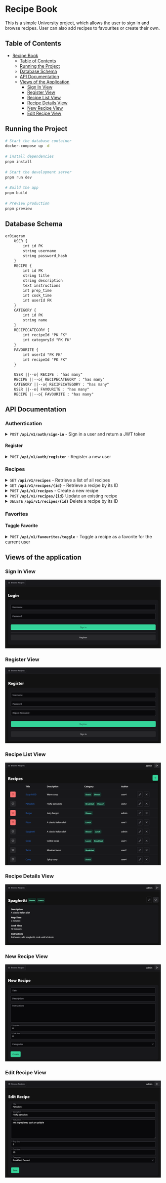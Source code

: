 # Recipe Book

This is a simple University project, which allows the user to sign in and browse recipes. User can also add recipes to favourites or create their own.

## Table of Contents

- [Recipe Book](#recipe-book)
  - [Table of Contents](#table-of-contents)
  - [Running the Project](#running-the-project)
  - [Database Schema](#database-schema)
  - [API Documentation](#api-documentation)
  - [Views of the Application](#views-of-the-application)
    - [Sign In View](#sign-in-view)
    - [Register View](#register-view)
    - [Recipe List View](#recipe-list-view)
    - [Recipe Details View](#recipe-details-view)
    - [New Recipe View](#new-recipe-view)
    - [Edit Recipe View](#edit-recipe-view)

## Running the Project 

```bash
# Start the database container
docker-compose up -d

# install dependencies
pnpm install

# Start the development server
pnpm run dev

# Build the app
pnpm build

# Preview production
pnpm preview
```

## Database Schema

```mermaid
erDiagram
    USER {
        int id PK
        string username
        string password_hash
    }
    RECIPE {
        int id PK
        string title
        string description
        text instructions
        int prep_time
        int cook_time
        int userId FK
    }
    CATEGORY {
        int id PK
        string name
    }
    RECIPECATEGORY {
        int recipeId "PK FK"
        int categoryId "PK FK"
    }
    FAVOURITE {
        int userId "PK FK"
        int recipeId "PK FK"
    }

    USER ||--o{ RECIPE : "has many"
    RECIPE ||--o{ RECIPECATEGORY : "has many"
    CATEGORY ||--o{ RECIPECATEGORY : "has many"
    USER ||--o{ FAVOURITE : "has many"
    RECIPE ||--o{ FAVOURITE : "has many"
```

## API Documentation

### Authentication

<details>
 <summary><code>POST</code> <code><b>/api/v1/auth/sign-in</b></code> - Sign in a user and return a JWT token</summary>

##### Parameters

> | name      |  type     | data type               | description                                                           |
> |-----------|-----------|-------------------------|-----------------------------------------------------------------------|
> | username  |  required | string                  | The username of the user                                              |
> | password  |  required | string                  | The password of the user                                              |

##### Responses

> | http code     | content-type                      | response                                                            |
> |---------------|-----------------------------------|---------------------------------------------------------------------|
> | `200`         | `application/json`                | `{"token":"string"}`                                                |
> | `401`         | `application/json`                | `{"code":"401","message":"Invalid credentials"}`                    |

##### Example cURL

> ```bash
> curl -X POST http://localhost:3000/api/v1/auth/sign-in \
>   -H "Content-Type: application/json" \
>   -d '{
>     "username": "admin",
>     "password": "admin"
>   }'
> ```

</details>

#### Register

<details>
 <summary><code>POST</code> <code><b>/api/v1/auth/register</b></code> - Register a new user</summary>

##### Parameters

> | name      |  type     | data type               | description                                                           |
> |-----------|-----------|-------------------------|-----------------------------------------------------------------------|
> | username  |  required | string                  | The username of the new user                                          |
> | password  |  required | string                  | The password of the new user                                          |

##### Responses

> | http code     | content-type                      | response                                                            |
> |---------------|-----------------------------------|---------------------------------------------------------------------|
> | `200`         | `application/json`                | `{"status":"success","data":{"id":1,"username":"newuser","password_hash":"hashedpassword"}}` |
> | `400`         | `application/json`                | `{"code":"400","message":"User already exists"}`                    |

##### Example cURL

> ```bash
> curl -X POST http://localhost:3000/api/v1/auth/register \
>   -H "Content-Type: application/json" \
>   -d '{
>     "username": "newuser",
>     "password": "newpassword"
>   }'
> ```

</details>

### Recipes

<details>
 <summary><code>GET</code> <code><b>/api/v1/recipes</b></code> - Retrieve a list of all recipes</summary>

##### Parameters

> | name      |  type     | data type               | description                                                           |
> |-----------|-----------|-------------------------|-----------------------------------------------------------------------|
> | None      |  required | object                  | N/A                                                                   |

##### Responses

> | http code     | content-type                      | response                                                            |
> |---------------|-----------------------------------|---------------------------------------------------------------------|
> | `200`         | `application/json`                | `[{"id":1,"title":"Spaghetti","description":"A classic Italian dish","instructions":"Boil water, add spaghetti, cook until al dente","prep_time":5,"cook_time":10,"categories":["Dinner"],"author":"admin","isFavorite":true}, ...]` |

##### Example cURL

> ```bash
> curl -X GET http://localhost:3000/api/v1/recipes \
>   -H "Authorization: Bearer <token>"
> ```

</details>

<details>
 <summary><code>GET</code> <code><b>/api/v1/recipes/{id}</b></code> - Retrieve a recipe by its ID</summary>

##### Parameters

> | name      |  type     | data type               | description                                                           |
> |-----------|-----------|-------------------------|-----------------------------------------------------------------------|
> | id        |  required | integer                 | The ID of the recipe                                                  |

##### Responses

> | http code     | content-type                      | response                                                            |
> |---------------|-----------------------------------|---------------------------------------------------------------------|
> | `200`         | `application/json`                | `{"id":1,"title":"Spaghetti","description":"A classic Italian dish","instructions":"Boil water, add spaghetti, cook until al dente","prep_time":5,"cook_time":10,"categories":["Dinner"],"author":"admin","isFavorite":true}` |
> | `404`         | `application/json`                | `{"code":"404","message":"Recipe not found"}`                       |

##### Example cURL

> ```bash
> curl -X GET http://localhost:3000/api/v1/recipes/1 \
>   -H "Authorization: Bearer <token>"
> ```

</details>

<details>
 <summary><code>POST</code> <code><b>/api/v1/recipes</b></code> - Create a new recipe</summary>

##### Parameters

> | name         |  type     | data type               | description                                                           |
> |--------------|-----------|-------------------------|-----------------------------------------------------------------------|
> | title        |  required | string                  | The title of the recipe                                               |
> | description  |  required | string                  | The description of the recipe                                         |
> | instructions |  required | string                  | The instructions for the recipe                                       |
> | prep_time    |  required | integer                 | The preparation time for the recipe                                   |
> | cook_time    |  required | integer                 | The cooking time for the recipe                                       |
> | categories   |  required | array of integers       | The IDs of the categories associated with the recipe                  |

##### Responses

> | http code     | content-type                      | response                                                            |
> |---------------|-----------------------------------|---------------------------------------------------------------------|
> | `201`         | `application/json`                | `{"status":"success","data":{"id":1,"title":"Spaghetti","description":"A classic Italian dish","instructions":"Boil water, add spaghetti, cook until al dente","prep_time":5,"cook_time":10,"categories":["Dinner"],"author":"admin"}}` |
> | `400`         | `application/json`                | `{"code":"400","message":"Bad Request"}`                            |

##### Example cURL

> ```bash
> curl -X POST http://localhost:3000/api/v1/recipes \
>   -H "Content-Type: application/json" \
>   -H "Authorization: Bearer <token>" \
>   -d '{
>     "title": "Spaghetti",
>     "description": "A classic Italian dish",
>     "instructions": "Boil water, add spaghetti, cook until al dente",
>     "prep_time": 5,
>     "cook_time": 10,
>     "categories": [1]
>   }'
> ```

</details>

<details>
 <summary><code>POST</code> <code><b>/api/v1/recipes/{id}</b></code> Update an existing recipe</summary>

##### Parameters

> | name         |  type     | data type               | description                                                           |
> |--------------|-----------|-------------------------|-----------------------------------------------------------------------|
> | id           |  required | integer                 | The ID of the recipe                                                  |
> | title        |  required | string                  | The title of the recipe                                               |
> | description  |  required | string                  | The description of the recipe                                         |
> | instructions |  required | string                  | The instructions for the recipe                                       |
> | prep_time    |  required | integer                 | The preparation time for the recipe                                   |
> | cook_time    |  required | integer                 | The cooking time for the recipe                                       |
> | categories   |  required | array of integers       | The IDs of the categories associated with the recipe                  |

##### Responses

> | http code     | content-type                      | response                                                            |
> |---------------|-----------------------------------|---------------------------------------------------------------------|
> | `200`         | `application/json`                | `{"status":"success","data":{"id":1,"title":"Spaghetti","description":"A classic Italian dish","instructions":"Boil water, add spaghetti, cook until al dente","prep_time":5,"cook_time":10,"categories":["Dinner"],"author":"admin"}}` |
> | `400`         | `application/json`                | `{"code":"400","message":"Bad Request"}`                            |
> | `404`         | `application/json`                | `{"code":"404","message":"Recipe not found"}`                       |

##### Example cURL

> ```bash
> curl -X POST http://localhost:3000/api/v1/recipes/1 \
>   -H "Content-Type: application/json" \
>   -H "Authorization: Bearer <token>" \
>   -d '{
>     "title": "Spaghetti",
>     "description": "A classic Italian dish",
>     "instructions": "Boil water, add spaghetti, cook until al dente",
>     "prep_time": 5,
>     "cook_time": 10,
>     "categories": [1]
>   }'
> ```

</details>

<details>
 <summary><code>DELETE</code> <code><b>/api/v1/recipes/{id}</b></code> Delete a recipe by its ID</summary>

##### Parameters

> | name      |  type     | data type               | description                                                           |
> |-----------|-----------|-------------------------|-----------------------------------------------------------------------|
> | id        |  required | integer                 | The ID of the recipe                                                  |

##### Responses

> | http code     | content-type                      | response                                                            |
> |---------------|-----------------------------------|---------------------------------------------------------------------|
> | `200`         | `application/json`                | `{"status":"success","message":"Recipe deleted successfully"}`      |
> | `404`         | `application/json`                | `{"code":"404","message":"Recipe not found"}`                       |

##### Example cURL

> ```bash
> curl -X DELETE http://localhost:3000/api/v1/recipes/1 \
>   -H "Authorization: Bearer <token>"
> ```

</details>

### Favorites

#### Toggle Favorite

<details>
 <summary><code>POST</code> <code><b>/api/v1/favourites/toggle</b></code> - Toggle a recipe as a favorite for the current user</summary>

##### Parameters

> | name      |  type     | data type               | description                                                           |
> |-----------|-----------|-------------------------|-----------------------------------------------------------------------|
> | recipeId  |  required | integer                 | The ID of the recipe                                                  |

##### Responses

> | http code     | content-type                      | response                                                            |
> |---------------|-----------------------------------|---------------------------------------------------------------------|
> | `200`         | `application/json`                | `{"status":"success","message":"Added to favorites"}`               |
> | `200`         | `application/json`                | `{"status":"success","message":"Removed from favorites"}`           |
> | `400`         | `application/json`                | `{"code":"400","message":"Bad Request"}`                            |

##### Example cURL

> ```bash
> curl -X POST http://localhost:3000/api/v1/favourites/toggle \
>   -H "Content-Type: application/json" \
>   -H "Authorization: Bearer <token>" \
>   -d '{
>     "recipeId": 1
>   }'
> ```

</details>


## Views of the application

### Sign In View

![Sign In View](readme/sign-in-view.png)

### Register View

![Register View](readme/register-view.png)

### Recipe List View

![Recipe List View](readme/recipes-view.png)

### Recipe Details View

![Recipe Details View](readme/recipe-details-view.png)

### New Recipe View

![New Recipe View](readme/new-recipe-view.png)

### Edit Recipe View

![Edit Recipe View](readme/edit-recipe-view.png)